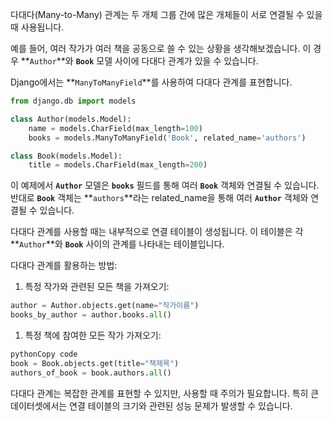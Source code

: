 

다대다(Many-to-Many) 관계는 두 개체 그룹 간에 많은 개체들이 서로 연결될 수 있을 때 사용됩니다.

예를 들어, 여러 작가가 여러 책을 공동으로 쓸 수 있는 상황을 생각해보겠습니다. 이 경우 **`Author`**와 **`Book`** 모델 사이에 다대다 관계가 있을 수 있습니다.

Django에서는 **`ManyToManyField`**를 사용하여 다대다 관계를 표현합니다.

```python
from django.db import models

class Author(models.Model):
    name = models.CharField(max_length=100)
    books = models.ManyToManyField('Book', related_name='authors')

class Book(models.Model):
    title = models.CharField(max_length=200)

```

이 예제에서 **`Author`** 모델은 **`books`** 필드를 통해 여러 **`Book`** 객체와 연결될 수 있습니다. 반대로 **`Book`** 객체는 **`authors`**라는 related_name을 통해 여러 **`Author`** 객체와 연결될 수 있습니다.

다대다 관계를 사용할 때는 내부적으로 연결 테이블이 생성됩니다. 이 테이블은 각 **`Author`**와 **`Book`** 사이의 관계를 나타내는 테이블입니다.

다대다 관계를 활용하는 방법:

1. 특정 작가와 관련된 모든 책을 가져오기:

```python
author = Author.objects.get(name="작가이름")
books_by_author = author.books.all()

```

1. 특정 책에 참여한 모든 작가 가져오기:

```python
pythonCopy code
book = Book.objects.get(title="책제목")
authors_of_book = book.authors.all()

```

다대다 관계는 복잡한 관계를 표현할 수 있지만, 사용할 때 주의가 필요합니다. 특히 큰 데이터셋에서는 연결 테이블의 크기와 관련된 성능 문제가 발생할 수 있습니다.